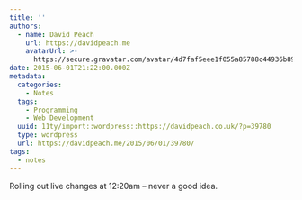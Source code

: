 ```yaml
---
title: ''
authors:
  - name: David Peach
    url: https://davidpeach.me
    avatarUrl: >-
      https://secure.gravatar.com/avatar/4d7faf5eee1f055a85788c44936b8995eaab6dfb004e7854ec747ccb272e91ee?s=96&d=mm&r=g
date: 2015-06-01T21:22:00.000Z
metadata:
  categories:
    - Notes
  tags:
    - Programming
    - Web Development
  uuid: 11ty/import::wordpress::https://davidpeach.co.uk/?p=39780
  type: wordpress
  url: https://davidpeach.me/2015/06/01/39780/
tags:
  - notes
---
```

Rolling out live changes at 12:20am – never a good idea.